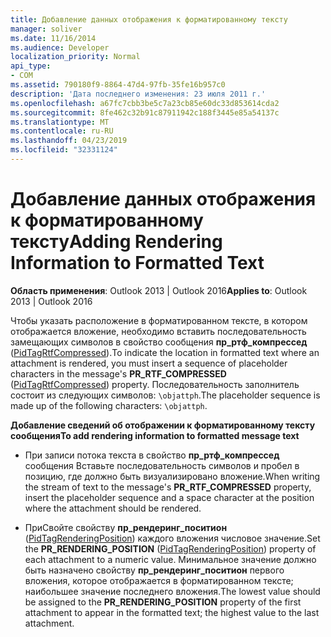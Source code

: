 ```yaml
---
title: Добавление данных отображения к форматированному тексту
manager: soliver
ms.date: 11/16/2014
ms.audience: Developer
localization_priority: Normal
api_type:
- COM
ms.assetid: 790180f9-8864-47d4-97fb-35fe16b957c0
description: 'Дата последнего изменения: 23 июля 2011 г.'
ms.openlocfilehash: a67fc7cbb3be5c7a23cb85e60dc33d853614cda2
ms.sourcegitcommit: 8fe462c32b91c87911942c188f3445e85a54137c
ms.translationtype: MT
ms.contentlocale: ru-RU
ms.lasthandoff: 04/23/2019
ms.locfileid: "32331124"
---
```

# <a name="adding-rendering-information-to-formatted-text"></a><span data-ttu-id="9df5b-103">Добавление данных отображения к форматированному тексту</span><span class="sxs-lookup"><span data-stu-id="9df5b-103">Adding Rendering Information to Formatted Text</span></span>

  
  
<span data-ttu-id="9df5b-104">**Область применения**: Outlook 2013 | Outlook 2016</span><span class="sxs-lookup"><span data-stu-id="9df5b-104">**Applies to**: Outlook 2013 | Outlook 2016</span></span> 
  
<span data-ttu-id="9df5b-105">Чтобы указать расположение в форматированном тексте, в котором отображается вложение, необходимо вставить последовательность замещающих символов в свойство сообщения **пр_ртф_компрессед** ([PidTagRtfCompressed](pidtagrtfcompressed-canonical-property.md)).</span><span class="sxs-lookup"><span data-stu-id="9df5b-105">To indicate the location in formatted text where an attachment is rendered, you must insert a sequence of placeholder characters in the message's **PR_RTF_COMPRESSED** ([PidTagRtfCompressed](pidtagrtfcompressed-canonical-property.md)) property.</span></span> <span data-ttu-id="9df5b-106">Последовательность заполнитель состоит из следующих символов: `\objattph`.</span><span class="sxs-lookup"><span data-stu-id="9df5b-106">The placeholder sequence is made up of the following characters:  `\objattph`.</span></span>
  
 <span data-ttu-id="9df5b-107">**Добавление сведений об отображении к форматированному тексту сообщения**</span><span class="sxs-lookup"><span data-stu-id="9df5b-107">**To add rendering information to formatted message text**</span></span>
  
- <span data-ttu-id="9df5b-108">При записи потока текста в свойство **пр_ртф_компрессед** сообщения Вставьте последовательность символов и пробел в позицию, где должно быть визуализировано вложение.</span><span class="sxs-lookup"><span data-stu-id="9df5b-108">When writing the stream of text to the message's **PR_RTF_COMPRESSED** property, insert the placeholder sequence and a space character at the position where the attachment should be rendered.</span></span> 
    
- <span data-ttu-id="9df5b-109">ПриСвойте свойству **пр_рендеринг_поситион** ([PidTagRenderingPosition](pidtagrenderingposition-canonical-property.md)) каждого вложения числовое значение.</span><span class="sxs-lookup"><span data-stu-id="9df5b-109">Set the **PR_RENDERING_POSITION** ([PidTagRenderingPosition](pidtagrenderingposition-canonical-property.md)) property of each attachment to a numeric value.</span></span> <span data-ttu-id="9df5b-110">Минимальное значение должно быть назначено свойству **пр_рендеринг_поситион** первого вложения, которое отображается в форматированном тексте; наибольшее значение последнего вложения.</span><span class="sxs-lookup"><span data-stu-id="9df5b-110">The lowest value should be assigned to the **PR_RENDERING_POSITION** property of the first attachment to appear in the formatted text; the highest value to the last attachment.</span></span> 
    

